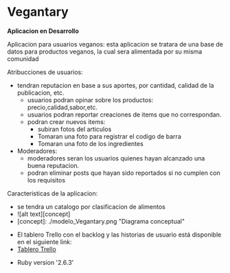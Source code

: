 # Vegantary
**Aplicacion en Desarrollo**
	
Aplicacion para usuarios veganos: esta aplicacion se tratara de una base de datos para productos veganos, la cual sera alimentada por su misma comunidad

Atribucciones de usuarios:
* tendran reputacion en base a sus aportes, por cantidad, calidad de la publicacion, etc.
	* usuarios podran opinar sobre los productos: precio,calidad,sabor,etc.
	* usuarios podran reportar creaciones de items que no correspondan.
	* podran crear nuevos items:
		* subiran fotos del articulos
		* Tomaran una foto para registrar el codigo de barra
		* Tomaran una foto de los ingredientes
* Moderadores:
	* moderadores seran los usuarios quienes hayan alcanzado una buena reputacion.
	* podran eliminar posts que hayan sido reportados si no cumplen con los requisitos
	
Caracteristicas de la aplicacion:
* se tendra un catalogo por clasificacion de alimentos
    ​
* ![alt text][concept]
* ​[concept]: ./modelo_Vegantary.png "Diagrama conceptual"
​
- El tablero Trello con el backlog y las historias de usuario está disponible en el siguiente link:
​
- [Tablero Trello](https://trello.com/b/xZSuOUcI/vegantary)
* Ruby version '2.6.3'